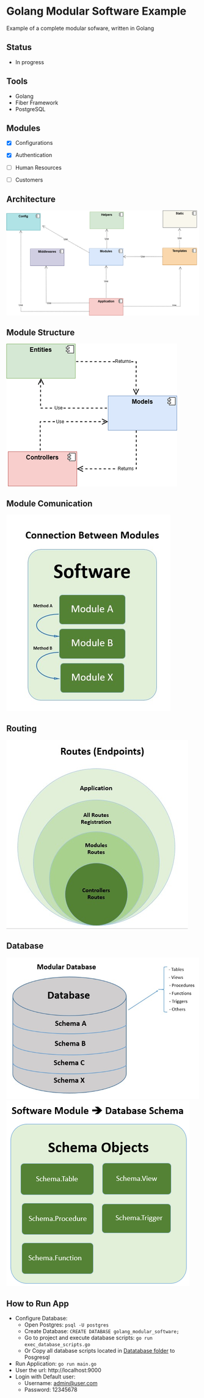 # Golang Modular Software Example
Example of a complete modular sofware, written in Golang 


## Status
- In progress


## Tools
- Golang
- Fiber Framework
- PostgreSQL


## Modules
- [x] Configurations 
- [x] Authentication
- [ ] Human Resources
- [ ] Customers


## Architecture
![Modular Arquitecure](docs/Modular-Architecture.png)


## Module Structure
![Structure](docs/Module-Structure.png)


## Module Comunication
![Comunication Between Modules](docs/Comunication.jpg)


## Routing 
![Routing](docs/Routes.jpg)


## Database 
![Database Schemas](docs/Database.jpg)
![Schema Objects](docs/Schema-Objects.png)


## How to Run App
- Configure Database:
    - Open Postgres: ``psql -U postgres``
    - Create Database: ``CREATE DATABASE golang_modular_software;``
    - Go to project and execute database scripts: ``go run exec_database_scripts.go``
    - Or Copy all database scripts located in [Datatabase folder](database)  to     Posgresql 
- Run Application: ``go run main.go``
- User the url: http://localhost:9000
- Login with Default user:
    - Username: admin@user.com
    - Password: 12345678